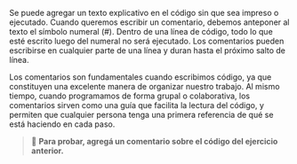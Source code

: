 Se puede agregar un texto explicativo en el código sin que sea impreso o ejecutado. Cuando queremos escribir un comentario, debemos anteponer al texto el símbolo numeral (#). Dentro de una línea de código, todo lo que esté escrito luego del numeral no será ejecutado. Los comentarios pueden escribirse en cualquier parte de una línea y duran hasta el próximo salto de línea.<br>

Los comentarios son fundamentales cuando escribimos código, ya que constituyen una excelente manera de organizar nuestro trabajo. Al mismo tiempo, cuando programamos de forma grupal o colaborativa, los comentarios sirven como una guía que facilita la lectura del código, y permiten que cualquier persona tenga una primera referencia de qué se está haciendo en cada paso.<br>

> :memo: **Para probar, agregá un comentario sobre el código del ejercicio anterior.**